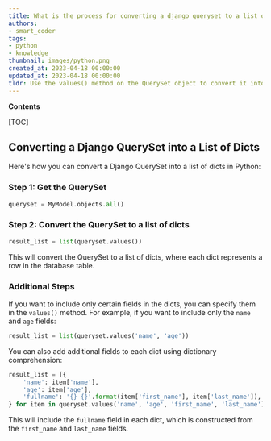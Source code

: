 ```yaml
---
title: What is the process for converting a django queryset to a list of dictionaries?
authors:
- smart_coder
tags:
- python
- knowledge
thumbnail: images/python.png
created_at: 2023-04-18 00:00:00
updated_at: 2023-04-18 00:00:00
tldr: Use the values() method on the QuerySet object to convert it into a list of dictionaries.
---
```


**Contents**

[TOC]

## Converting a Django QuerySet into a List of Dicts

Here's how you can convert a Django QuerySet into a list of dicts in Python:

### Step 1: Get the QuerySet

```python
queryset = MyModel.objects.all()
```

### Step 2: Convert the QuerySet to a list of dicts

```python
result_list = list(queryset.values())
```

This will convert the QuerySet to a list of dicts, where each dict represents a row in the database table.

### Additional Steps

If you want to include only certain fields in the dicts, you can specify them in the `values()` method. For example, if you want to include only the `name` and `age` fields:

```python
result_list = list(queryset.values('name', 'age'))
```

You can also add additional fields to each dict using dictionary comprehension:

```python
result_list = [{
    'name': item['name'],
    'age': item['age'],
    'fullname': '{} {}'.format(item['first_name'], item['last_name']),
} for item in queryset.values('name', 'age', 'first_name', 'last_name')]
```

This will include the `fullname` field in each dict, which is constructed from the `first_name` and `last_name` fields.
